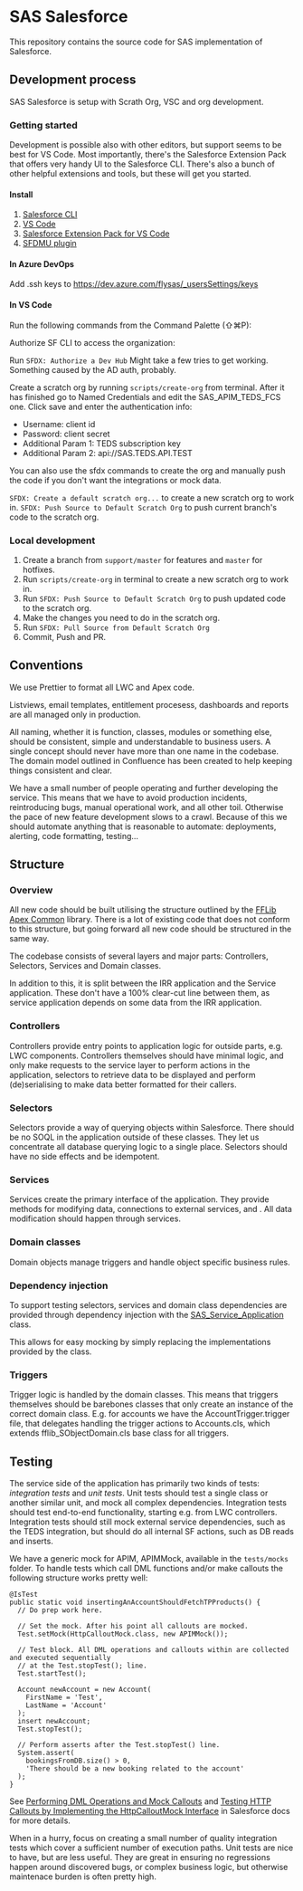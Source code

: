 # SAS Salesforce

This repository contains the source code for SAS implementation of Salesforce.

## Development process

SAS Salesforce is setup with Scrath Org, VSC and org development.

### Getting started

Development is possible also with other editors, but support seems to be best for VS Code. Most importantly,
there's the Salesforce Extension Pack that offers very handy UI to the Salesforce CLI. There's also a bunch of
other helpful extensions and tools, but these will get you started.

#### Install

1. [Salesforce CLI](https://developer.salesforce.com/tools/sfdxcli)
2. [VS Code](https://code.visualstudio.com)
3. [Salesforce Extension Pack for VS Code](https://marketplace.visualstudio.com/items?itemName=salesforce.salesforcedx-vscode)
4. [SFDMU plugin](https://help.sfdmu.com/plugin-basics/basic-usage/installation)

#### In Azure DevOps

Add .ssh keys to https://dev.azure.com/flysas/_usersSettings/keys

#### In VS Code

Run the following commands from the Command Palette (⇧⌘P):

Authorize SF CLI to access the organization:

Run `SFDX: Authorize a Dev Hub` Might take a few tries to get working. Something caused by the AD auth, probably.

Create a scratch org by running `scripts/create-org` from terminal. After it has finished go
to Named Credentials and edit the SAS_APIM_TEDS_FCS one. Click save and enter the authentication info:

- Username: client id
- Password: client secret
- Additional Param 1: TEDS subscription key
- Additional Param 2: api://SAS.TEDS.API.TEST

You can also use the sfdx commands to create the org and manually push the code if you don't want
the integrations or mock data.

`SFDX: Create a default scratch org...` to create a new scratch org to work in.
`SFDX: Push Source to Default Scratch Org` to push current branch's code to the scratch org.

### Local development

1. Create a branch from `support/master` for features and `master` for hotfixes.
2. Run `scripts/create-org` in terminal to create a new scratch org to work in.
3. Run `SFDX: Push Source to Default Scratch Org` to push updated code to the scratch org.
4. Make the changes you need to do in the scratch org.
5. Run `SFDX: Pull Source from Default Scratch Org`
6. Commit, Push and PR.

## Conventions

We use Prettier to format all LWC and Apex code.

Listviews, email templates, entitlement procesess, dashboards and reports are all managed only in production.

All naming, whether it is function, classes, modules or something else, should be consistent, simple and understandable to business users. A single concept should never have more than one name in the codebase. The domain model outlined in Confluence has been created to help keeping things consistent and clear.

We have a small number of people operating and further developing the service. This means that we have to avoid production incidents, reintroducing bugs, manual operational work, and all other toil. Otherwise the pace of new feature development slows to a crawl. Because of this we should automate anything that is reasonable to automate: deployments, alerting, code formatting, testing...

## Structure

### Overview

All new code should be built utilising the structure outlined by the [FFLib Apex Common](https://github.com/apex-enterprise-patterns/fflib-apex-common)
library. There is a lot of existing code that does not conform to this structure, but going forward all new code should
be structured in the same way.

The codebase consists of several layers and major parts: Controllers, Selectors, Services and Domain classes.

In addition to this, it is split between the IRR application and the Service application. These don't have a 100% clear-cut line between them, as
service application depends on some data from the IRR application.

### Controllers

Controllers provide entry points to application logic for outside parts, e.g. LWC components. Controllers themselves should have minimal logic, and
only make requests to the service layer to perform actions in the application, selectors to retrieve data to be displayed and perform (de)serialising to make
data better formatted for their callers.

### Selectors

Selectors provide a way of querying objects within Salesforce. There should be no SOQL in the application outside of these classes. They let
us concentrate all database querying logic to a single place. Selectors should have no side effects and be idempotent.

### Services

Services create the primary interface of the application. They provide methods for modifying data, connections to external services, and .
All data modification should happen through services.

### Domain classes

Domain objects manage triggers and handle object specific business rules.

### Dependency injection

To support testing selectors, services and domain class dependencies are provided through dependency injection with the
[SAS_Service_Application](sas-core/main/default/classes/SAS_Service_Application.cls) class.

This allows for easy mocking by simply replacing the implementations provided by the class.

### Triggers

Trigger logic is handled by the domain classes. This means that triggers themselves should be barebones classes that only create
an instance of the correct domain class. E.g. for accounts we have the AccountTrigger.trigger file,
that delegates handling the trigger actions to Accounts.cls, which extends fflib_SObjectDomain.cls
base class for all triggers.

## Testing

The service side of the application has primarily two kinds of tests: _integration tests_ and _unit tests_. Unit tests
should test a single class or another similar unit, and mock all complex dependencies. Integration tests should
test end-to-end functionality, starting e.g. from LWC controllers. Integration tests should still mock external
service dependencies, such as the TEDS integration, but should do all internal SF actions, such as DB reads and inserts.

We have a generic mock for APIM, APIMMock, available in the `tests/mocks` folder. To handle tests which call DML functions and/or make callouts the following structure works pretty well:

```
@IsTest
public static void insertingAnAccountShouldFetchTPProducts() {
  // Do prep work here.

  // Set the mock. After his point all callouts are mocked.
  Test.setMock(HttpCalloutMock.class, new APIMMock());

  // Test block. All DML operations and callouts within are collected and executed sequentially
  // at the Test.stopTest(); line.
  Test.startTest();

  Account newAccount = new Account(
    FirstName = 'Test',
    LastName = 'Account'
  );
  insert newAccount;
  Test.stopTest();

  // Perform asserts after the Test.stopTest() line.
  System.assert(
    bookingsFromDB.size() > 0,
    'There should be a new booking related to the account'
  );
}
```

See [Performing DML Operations and Mock Callouts](https://developer.salesforce.com/docs/atlas.en-us.apexcode.meta/apexcode/apex_classes_restful_http_testing_dml.htm) and [Testing HTTP Callouts by Implementing the HttpCalloutMock Interface](https://developer.salesforce.com/docs/atlas.en-us.234.0.apexcode.meta/apexcode/apex_classes_restful_http_testing_httpcalloutmock.htm) in Salesforce docs for more details.

When in a hurry, focus on creating a small number of quality integration tests which cover a sufficient number of execution paths.
Unit tests are nice to have, but are less useful. They are great in ensuring no regressions happen around discovered bugs, or complex
business logic, but otherwise maintenace burden is often pretty high.
